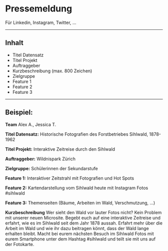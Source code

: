 # Pressemeldung
Für Linkedin, Instagram, Twitter, …

---
## Inhalt

- Titel Datensatz
- Titel Projekt
- Auftraggeber
- Kurzbeschreibung (max. 800 Zeichen)
- Zielgruppe
- Feature 1
- Feature 2
- Feature 3

---

## Beispiel:

**Team**
Alex A., Jessica T.

**Titel Datensatz:** 
Historische Fotografien des Forstbetriebes Sihlwald, 1878-1962

**Titel Projekt:** 
Interaktive Zeitreise durch den Sihlwald

**Auftraggeber:** 
Wildnispark Zürich

**Zielgruppe:** 
Schülerinnen der Sekundarstufe

**Feature 1:** 
Interaktiver Zeitstrahl mit Fotografien und Hot Spots

**Feature 2:** 
Kartendarstellung vom Sihlwald heute mit Instagram Fotos #sihlwald

**Feature 3:** 
Themenseiten (Bäume, Arbeiten im Wald, Verschmutzung, …)

**Kurzbeschreibung**
Wer sieht den Wald vor lauter Fotos nicht? Kein Problem mit unserer neuen Microsite. Begebt euch auf eine interaktive Zeitreise und erfahrt, wie es im Sihlwald seit dem Jahr 1878 aussah. Erfahrt mehr über die Arbeit im Wald und wie ihr dazu beitragen könnt, dass der Wald lange erhalten bleibt. Macht bei eurem nächsten Besuch im Sihlwald Fotos mit eurem Smartphone unter dem Hashtag #sihlwald und teilt sie mit uns auf der Fotokarte.

